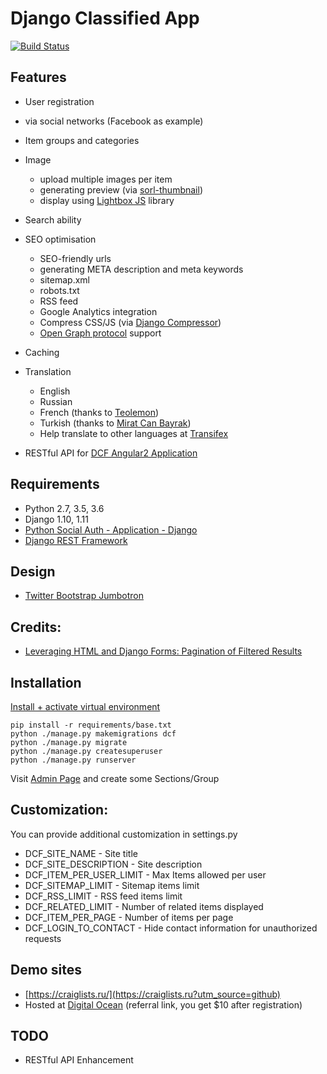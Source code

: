 # Django Classified App

[![Build Status](https://travis-ci.org/inoks/dcf.svg?branch=master)](https://travis-ci.org/inoks/dcf)

## Features

* User registration
 * via social networks (Facebook as example)
* Item groups and categories
* Image
    * upload multiple images per item
    * generating preview (via [sorl-thumbnail](https://github.com/mariocesar/sorl-thumbnail))
    * display using [Lightbox JS](http://lokeshdhakar.com/projects/lightbox2/) library
* Search ability
* SEO optimisation
    * SEO-friendly urls 
    * generating META description and meta keywords
    * sitemap.xml
    * robots.txt
    * RSS feed
    * Google Analytics integration
    * Compress CSS/JS (via [Django Compressor](https://github.com/django-compressor/django-compressor))
    * [Open Graph protocol](http://ogp.me/) support
* Caching
* Translation
    * English
    * Russian 
    * French (thanks to [Teolemon](https://github.com/teolemon))
    * Turkish (thanks to [Mirat Can Bayrak](https://github.com/miratcan))
    * Help translate to other languages at [Transifex](https://www.transifex.com/inoks/dcf/)
    
* RESTful API for [DCF Angular2 Application](https://github.com/inoks/dcf-angular2-app)

## Requirements
 
* Python 2.7, 3.5, 3.6
* Django 1.10, 1.11
* [Python Social Auth - Application - Django](https://github.com/python-social-auth/social-app-django)
* [Django REST Framework](http://www.django-rest-framework.org/)

## Design

* [Twitter Bootstrap Jumbotron](http://getbootstrap.com/examples/jumbotron-narrow/)

## Credits:

* [Leveraging HTML and Django Forms: Pagination of Filtered Results](http://schinckel.net/2014/08/17/leveraging-html-and-django-forms%3A-pagination-of-filtered-results/) 
    
## Installation
   [Install + activate virtual environment](http://docs.python-guide.org/en/latest/dev/virtualenvs/)


    pip install -r requirements/base.txt
    python ./manage.py makemigrations dcf
    python ./manage.py migrate
    python ./manage.py createsuperuser
    python ./manage.py runserver
    
Visit [Admin Page](http://localhost:8000/admin/) and create some Sections/Group

## Customization:
 
 You can provide additional customization in settings.py
 
 * DCF_SITE_NAME - Site title
 * DCF_SITE_DESCRIPTION - Site description
 * DCF_ITEM_PER_USER_LIMIT - Max Items allowed per user
 * DCF_SITEMAP_LIMIT - Sitemap items limit 
 * DCF_RSS_LIMIT - RSS feed items limit
 * DCF_RELATED_LIMIT - Number of related items displayed
 * DCF_ITEM_PER_PAGE - Number of items per page
 * DCF_LOGIN_TO_CONTACT - Hide contact information for unauthorized requests  
 
## Demo sites
 * [https://craiglists.ru/](https://craiglists.ru?utm_source=github)
 * Hosted at [Digital Ocean](https://m.do.co/c/08ce1ee690de) (referral link, you get $10 after registration)

## TODO

* RESTful API Enhancement
 